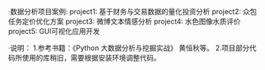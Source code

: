 ·数据分析项目案例:
    project1: 基于财务与交易数据的量化投资分析
    project2: 众包任务定价优化方案
    project3: 微博文本情感分析
    project4: 水色图像水质评价
    project5: GUI可视化应用开发


·说明：
    1.参考书籍：《Python 大数据分析与挖掘实战》 黄恒秋等。
    2.项目部分代码所使用的库稍旧，需要根据安装环境调整代码。
